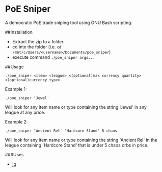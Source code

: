 # PoE Sniper

A democratic PoE trade sniping tool using GNU Bash scripting.

##Installation
* Extract the zip to a folder.
* cd into the folder (i.e. `cd /mnt/c/Users/<username>/Documents/poe_sniper`)
* execute command `./poe_sniper args...`

##Usage
```
./poe_sniper <item> <league> <(optional)max currency quantity> <(optional)currency type>
```

Example 1:
```
./poe_sniper 'Jewel' 
```
Will look for any item name or type containing the string 'Jewel' in any league at any price.

Example 2:
```
./poe_sniper 'Ancient Rel' 'Hardcore Stand' 5 chaos
```
Will look for any item name or type containing the string 'Ancient Rel' in the league containing 'Hardcore Stand' that is under 5 chaos orbs in price.

###Uses

* [jq](https://stedolan.github.io/jq/)